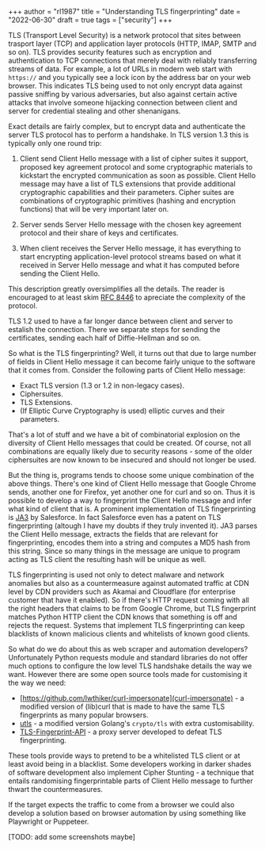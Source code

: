 +++
author = "rl1987"
title = "Understanding TLS fingerprinting"
date = "2022-06-30"
draft = true
tags = ["security"]
+++

TLS (Transport Level Security) is a network protocol that sites between trasport layer (TCP)
and application layer protocols (HTTP, IMAP, SMTP and so on). TLS provides security features
such as encryption and authentication to TCP connections that merely deal with reliably
transferring streams of data. For example, a lot of URLs in modern web start with `https://`
and you typically see a lock icon by the address bar on your web browser. This indicates
TLS being used to not only encrypt data against passive sniffing by various adversaries, but
also against certain active attacks that involve someone hijacking connection between
client and server for credential stealing and other shenanigans.

Exact details are fairly complex, but to encrypt data and authenticate the server TLS protocol
has to perform a handshake. In TLS version 1.3 this is typically only one round trip:

1. Client send Client Hello message with a list of cipher suites it support, proposed key
agreement protocol and some cryptographic materials to kickstart the encrypted communication
as soon as possible. Client Hello message may have a list of TLS extensions that provide
additional cryptographic capabilities and their parameters. Cipher suites are combinations
of cryptographic primitives (hashing and encryption functions) that will be very important
later on.

2. Server sends Server Hello message with the chosen key agreement protocol and their share
of keys and certificates.

3. When client receives the Server Hello message, it has everything to start encrypting
application-level protocol streams based on what it received in Server Hello message and
what it has computed before sending the Client Hello.

This description greatly oversimplifies all the details. The reader is encouraged to at least
skim [RFC 8446](https://www.rfc-editor.org/rfc/rfc8446.txt) to apreciate the complexity of
the protocol.

TLS 1.2 used to have a far longer dance between client and server to estalish the connection.
There we separate steps for sending the certificates, sending each half of Diffie-Hellman
and so on. 

So what is the TLS fingerprinting? Well, it turns out that due to large number of fields
in Client Hello message it can become fairly unique to the software that it comes from.
Consider the following parts of Client Hello message:

* Exact TLS version (1.3 or 1.2 in non-legacy cases).
* Ciphersuites.
* TLS Extensions.
* (If Elliptic Curve Cryptography is used) elliptic curves and their parameters.

That's a lot of stuff and we have a bit of combinatorial explosion on the diversity
of Client Hello messages that could be created. Of course, not all combinations are
equally likely due to security reasons - some of the older ciphersuites are now
known to be insecured and should not longer be used.

But the thing is, programs tends to choose some unique combination of the above things.
There's one kind of Client Hello message that Google Chrome sends, another one for
Firefox, yet another one for curl and so on. Thus it is possible to develop a way
to fingerprint the Client Hello message and infer what kind of client that is.
A prominent implementation of TLS fingerprinting is [JA3](https://github.com/salesforce/ja3)
by Salesforce. In fact Salesforce even has a patent on TLS fingerprinting
(altough I have my doubts if they truly invented it). JA3 parses the Client
Hello message, extracts the fields that are relevant for fingerprinting, 
encodes them into a string and computes a MD5 hash from this string.
Since so many things in the message are unique to program acting as TLS
client the resulting hash will be unique as well. 

TLS fingerprinting is used not only to detect malware and network anomalies
but also as a countermeasure against automated traffic at CDN
level by CDN providers such as Akamai and Cloudflare (for enterprise
customer that have it enabled). So if there's HTTP request coming with all the
right headers that claims to be from Google Chrome, but TLS fingerprint
matches Python HTTP client the CDN knows that something is off and
rejects the request. Systems that implement TLS fingerprinting can keep
blacklists of known malicious clients and whitelists of known
good clients.

So what do we do about this as web scraper and automation developers?
Unfortunately Python requests module and standard libraries do not offer
much options to configure the low level TLS handshake details the way we
want. However there are some open source tools made for customising it
the way we need:

* [https://github.com/lwthiker/curl-impersonate](curl-impersonate) - 
a modified version of (lib)curl that is made to have the same TLS
fingerprints as many popular browsers.
* [utls](https://github.com/refraction-networking/utls) - a modified
version Golang's `crypto/tls` with extra customisability.
* [TLS-Fingerprint-API](https://github.com/Carcraftz/TLS-Fingerprint-API) - a
proxy server developed to defeat TLS fingerprinting.

These tools provide ways to pretend to be a whitelisted TLS client or 
at least avoid being in a blacklist. Some developers working in darker shades of
software development also implement Cipher Stunting - a technique that
entails randomising fingerprintable parts of Client Hello message to
further thwart the countermeasures.

If the target expects the traffic to come from a browser we could also
develop a solution based on browser automation by using something
like Playwright or Puppeteer.

[TODO: add some screenshots maybe]

